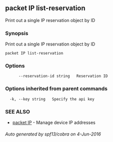 ## packet IP list-reservation

Print out a single IP reservation object by ID

### Synopsis


Print out a single IP reservation object by ID

```
packet IP list-reservation
```

### Options

```
      --reservation-id string   Reservation ID
```

### Options inherited from parent commands

```
  -k, --key string   Specify the api key
```

### SEE ALSO
* [packet IP](packet_IP.md)	 - Manage device IP addresses

###### Auto generated by spf13/cobra on 4-Jun-2016
